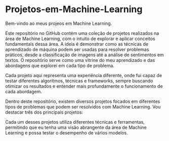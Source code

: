 # Projetos-em-Machine-Learning

Bem-vindo ao meus projeos em Machine Learning.

Este repositório no GitHub contém uma coleção de projetos realizados na área de Machine Learning, com o intuito de explorar e aplicar conceitos fundamentais dessa área. A ideia é demonstrar como as técnicas de aprendizado de máquina podem ser usadas para resolver problemas práticos, desde a classificação de imagens até a análise de sentimentos em textos. O repositório serve como uma vitrine do meu aprendizado e das abordagens que explorei em cada tipo de problema.

Cada projeto aqui representa uma experiência diferente, onde fui capaz de testar diferentes algoritmos, técnicas e frameworks, sempre buscando otimizar os resultados e entender mais profundamente o funcionamento de cada abordagem.

Dentro deste repositório, existem diversos projetos focados em diferentes tipos de problemas que podem ser resolvidos com Machine Learning. Vou destacar três dos principais projetos:


Cada um desses projetos utiliza diferentes técnicas e ferramentas, permitindo que eu tenha uma visão abrangente da área de Machine Learning e possa testar o desempenho de vários modelos.
